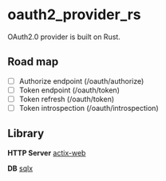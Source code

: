 # oauth2_provider_rs
OAuth2.0 provider is built on Rust.

## Road map
- [ ] Authorize endpoint (/oauth/authorize)
- [ ] Token endpoint (/oauth/token)
- [ ] Token refresh (/oauth/token)
- [ ] Token introspection (/oauth/introspection)

## Library
**HTTP Server**
[actix-web](https://github.com/actix/actix-web)

**DB**
[sqlx](https://github.com/launchbadge/sqlx)
